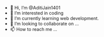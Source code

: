 - 👋 Hi, I’m @AditiJain1401
- 👀 I’m interested in coding
- 🌱 I’m currently learning web development.
- 💞️ I’m looking to collaborate on ...
- 📫 How to reach me ...

<!---
AditiJain1401/AditiJain1401 is a ✨ special ✨ repository because its `README.md` (this file) appears on your GitHub profile.
You can click the Preview link to take a look at your changes.
--->
